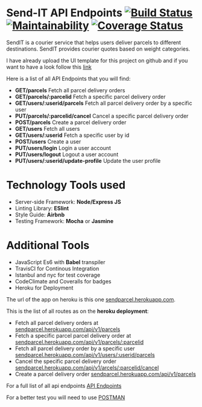 # Send-IT API Endpoints [![Build Status](https://travis-ci.org/Nziranziza/Send-IT.svg?branch=master)](https://travis-ci.org/Nziranziza/Send-IT) [![Maintainability](https://api.codeclimate.com/v1/badges/a99a88d28ad37a79dbf6/maintainability)](https://codeclimate.com/github/Nziranziza/Send-IT) [![Coverage Status](https://coveralls.io/repos/github/Nziranziza/Send-IT/badge.svg)](https://coveralls.io/github/Nziranziza/Send-IT)
SendIT is a courier service that helps users deliver parcels to different destinations. SendIT
provides courier quotes based on weight categories.

I have already upload the UI template for this project on github and if you want to have a look follow this [link](https://github.com/Nziranziza/sendit)

Here is a list of all API Endpoints that you will find:
* **GET/parcels** Fetch all parcel delivery orders
* **GET/parcels/:parcelid** Fetch a specific parcel delivery order
* **GET/users/:userid/parcels** Fetch all parcel delivery order by a specific user
* **PUT/parcels/:parcelid/cancel** Cancel a specific parcel delivery order
* **POST/parcels** Create a parcel delivery order
* **GET/users** Fetch all users
* **GET/users/:userid** Fetch a specific user by id
* **POST/users** Create a user
* **PUT/users/login** Login a user account
* **PUT/users/logout** Logout a user account
* **PUT/users/:userid/update-profile** Update the user profile
# Technology Tools used
* Server-side Framework: **Node/Express JS**
* Linting Library: **ESlint**
* Style Guide: **Airbnb**
* Testing Framework: **Mocha** or **Jasmine**

# Additional Tools
* JavaScript Es6 with **Babel** transpiler
* TravisCI for Continous Integration
* Istanbul and nyc for test coverage
* CodeClimate and Coveralls for badges
* Heroku for Deployment

The url of the app on heroku is this one [sendparcel.herokuapp.com](http://sendparcel.herokuapp.com).

This is the list of all routes as on the **heroku deployment**:
* Fetch all parcel delivery orders at [sendparcel.herokuapp.com/api/v1/parcels](http://sendparcel.herokuapp.com/api/v1/parcels)
* Fetch a specific parcel parcel delivery order at [sendparcel.herokuapp.com/api/v1/parcels/:parcelid](http://sendparcel.herokuapp.com/api/v1/parcels/<parcelid>)
* Fetch all parcel delivery order by a specific user [sendparcel.herokuapp.com/api/v1/users/:userid/parcels](http://sendparcel.herokuapp.com/api/v1/users/<userid>/parcels)
* Cancel the specific parcel delivery order [sendparcel.herokuapp.com/api/v1/arcels/:parcelid/cancel](http://sendparcel.herokuapp.com/api/v1/users/<userid>/parcels)
* Create a parcel delivery order [sendparcel.herokuapp.com/api/v1/parcels](http://sendparcel.herokuapp.com/api/v1/parcels)

For a full list of all api endpoints [API Endpoints](http://sendparcel.herokuapp.com/api/v1/)

For a better test you will need to use [POSTMAN](https://www.getpostman.com/)

